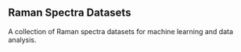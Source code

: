## Raman Spectra Datasets

A collection of Raman spectra datasets for machine learning and data analysis.